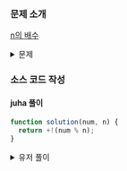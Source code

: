 ### 문제 소개

[n의 배수](https://school.programmers.co.kr/learn/courses/30/lessons/181937)

<details>
<summary>문제</summary>
<div markdown="1">

정수 num과 n이 매개 변수로 주어질 때,
num이 n의 배수이면 1을 return n의 배수가 아니라면 0을 return하도록 solution 함수를 완성해주세요.

</div>
</details>

### 소스 코드 작성

#### juha 풀이

```js
function solution(num, n) {
  return +!(num % n);
}
```

<details>
<summary>유저 풀이</summary>
<div markdown="2">

```js
function solution(num, n) {
  return num % n === 0 ? 1 : 0;
}
```

</div>
</details>
